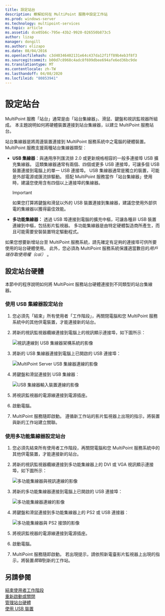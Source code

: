 ```yaml
---
title: 設定站台
description: 瞭解如何在 MultiPoint 服務中設定工作站
ms.prod: windows-server
ms.technology: multipoint-services
ms.topic: article
ms.assetid: dce05b6c-795e-43b2-9920-026550b873c5
author: lizap
manager: dongill
ms.author: elizapo
ms.date: 08/04/2016
ms.openlocfilehash: c3d40346402131e64c437da12f1ff89b4eb3f8f3
ms.sourcegitcommit: b00d7c8968c4adc8f699dbee694afe6ed36bc9de
ms.translationtype: MT
ms.contentlocale: zh-TW
ms.lasthandoff: 04/08/2020
ms.locfileid: "80853941"
---
```

# <a name="set-up-a-station"></a>設定站台
MultiPoint 服務「站台」通常是由「站台集線器」、滑鼠、鍵盤和視訊監視器所組成。 本主題說明如何將硬體裝置連接到站台集線器，以建立 MultiPoint 服務站台。  
  
站台集線器是將周邊裝置連接到 MultiPoint 服務系統中之電腦的硬體裝置。 MultiPoint 服務支援兩種站台集線器類型︰  
  
-   **USB 集線器**：與通用序列匯流排 2.0 或更新規格相容的一般多連接埠 USB 擴充集線器。 這類集線器通常有兩個、四個或更多 USB 連接埠，可讓多個 USB 裝置連接到電腦上的單一 USB 連接埠。 USB 集線器通常是獨立的裝置，可能是外部電源或匯流排驅動。 搭配 MultiPoint 服務當作「站台集線器」使用時，建議您使用含有四個以上連接埠的集線器。  
  
    > [!IMPORTANT]  
    > 如果您打算將鍵盤和滑鼠以外的 USB 裝置連接到集線器，建議您使用外部供電的集線器以獲得最佳效能。  
  
-   **多功能集線器：** 透過 USB 埠連接到電腦的擴充中樞，可讓各種非 USB 裝置連線到中樞，包括影片監視器。 多功能集線器是由特定硬體製造商所產生，而且可能需要安裝裝置特定驅動程式。  
  
如果您想要新增站台至 MultiPoint 服務系統，請先確定有足夠的連接埠可供所要使用的站台硬體使用。 此外，您必須為 MultiPoint 服務系統保護適當數目的*用戶端存取使用權（cal）* 。  
  
## <a name="setting-up-station-hardware"></a>設定站台硬體  
本節中的程序說明如何將 MultiPoint 服務站台硬體連接到不同類型的站台集線器。  
  
### <a name="to-set-up-a-station-with-a-usb-hub"></a>使用 USB 集線器設定站台  
  
1.  您必須先「結束」所有使用者「工作階段」，再關閉電腦和您 MultiPoint 服務系統中的其他供電裝置，才能連接新的站台。  
  
2.  將新的視訊監視器纜線連接到電腦上的視訊顯示連接埠，如下圖所示：  
  
    ![視訊連線到 USB 集線器架構系統的影像](./media/WMSVideoConnection.gif)  
  
3.  將新的 USB 集線器連接到電腦上已開啟的 USB 連接埠：  
  
    ![MultiPoint Server USB 集線器連線的影像](./media/WMSUSBHubConnection.gif)  
  
4.  將鍵盤和滑鼠連接到 USB 集線器︰  
  
    ![USB 集線器輸入裝置連線的影像](./media/WMSUSBDeviceConnection.gif)  
  
5.  將視訊監視器的電源線連接到電源插座。  
  
6.  啟動電腦。  
  
7.  MultiPoint 服務隨即啟動。 遵循新工作站的影片監視器上出現的指示，將裝置與新的工作站建立關聯。  
  
### <a name="to-set-up-a-station-with-a-multifunction-hub"></a>使用多功能集線器設定站台  
  
1.  您必須先結束所有使用者工作階段，再關閉電腦和您 MultiPoint 服務系統中的其他供電裝置，才能連接新的站台。  
  
2.  將新的視訊監視器纜線連接到多功能集線器上的 DVI 或 VGA 視訊顯示連接埠，如下圖所示：  
  
    ![多功能集線器與視訊連線的影像](./media/WMSMultifunctionHubVideoConnection.gif)  
  
3.  將新的多功能集線器連接到電腦上已開啟的 USB 連接埠：  
  
    ![多功能集線器連線的影像](./media/WMSMultifunctionHubConnection.gif)  
  
4.  將鍵盤和滑鼠連接到多功能集線器上的 PS2 或 USB 連接器︰  
  
    ![多功能集線器與 PS2 接頭的影像](./media/WMSMultifunctionHubPS2Connection.gif)  
  
5.  將視訊監視器的電源線連接到電源插座。  
  
6.  啟動電腦。  
  
7.  MultiPoint 服務隨即啟動。 若出現提示，請依照新電臺影片監視器上出現的指示，將裝置*關聯*到新的工作站。  
  
## <a name="see-also"></a>另請參閱  
[結束使用者工作階段](End-a-User-Session.md)  
[重新啟動或關閉](Restart-or-Shut-Down.md)  
[管理站台硬體](Manage-Station-Hardware.md)  
[使用 USB 裝置](Work-with-USB-Devices.md)